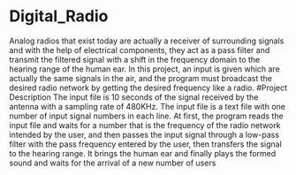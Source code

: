 # Digital_Radio
Analog radios that exist today are actually a receiver of surrounding signals and with the help of electrical components,
they act as a pass filter and transmit the filtered signal with a shift in the frequency domain to the hearing range of the human ear.
In this project, an input is given which are actually the same signals in the air,
and the program must broadcast the desired radio network by getting the desired frequency like a radio.
#Project Description 
The input file is 10 seconds of the signal received by the antenna with a sampling rate of 480KHz. The input file is a text file with one number of input signal numbers in each line. At first, the program reads the input file and waits for a number that is the frequency of the radio network intended by the user, and then passes the input signal through a low-pass filter with the pass frequency entered by the user, then transfers the signal to the hearing range. It brings the human ear and finally plays the formed sound and waits for the arrival of a new number of users

